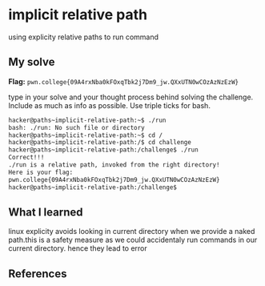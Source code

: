 # implicit relative path
using explicity relative paths to run command
## My solve
**Flag:** `pwn.college{09A4rxNba0kFOxqTbk2j7Dm9_jw.QXxUTN0wCOzAzNzEzW}`

type in your solve and your thought process behind solving the challenge. Include as much as info as possible. Use triple ticks for bash.
```bash
hacker@paths~implicit-relative-path:~$ ./run
bash: ./run: No such file or directory
hacker@paths~implicit-relative-path:~$ cd /
hacker@paths~implicit-relative-path:/$ cd challenge
hacker@paths~implicit-relative-path:/challenge$ ./run
Correct!!!
./run is a relative path, invoked from the right directory!
Here is your flag:
pwn.college{09A4rxNba0kFOxqTbk2j7Dm9_jw.QXxUTN0wCOzAzNzEzW}
hacker@paths~implicit-relative-path:/challenge$ 


```

## What I learned
linux explicity avoids looking in current directory when we provide a naked path.this is a safety measure
as we could accidentaly run commands in our current directory. hence they lead to error
## References 
